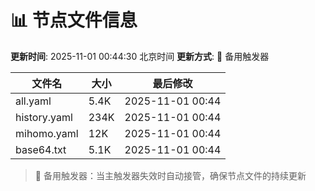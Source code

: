 # 📊 节点文件信息

**更新时间**: 2025-11-01 00:44:30 北京时间
**更新方式**: 🔄 备用触发器

| 文件名 | 大小 | 最后修改 |
|--------|------|----------|
| all.yaml | 5.4K | 2025-11-01 00:44 |
| history.yaml | 234K | 2025-11-01 00:44 |
| mihomo.yaml | 12K | 2025-11-01 00:44 |
| base64.txt | 5.1K | 2025-11-01 00:44 |

> 🔄 备用触发器：当主触发器失效时自动接管，确保节点文件的持续更新
